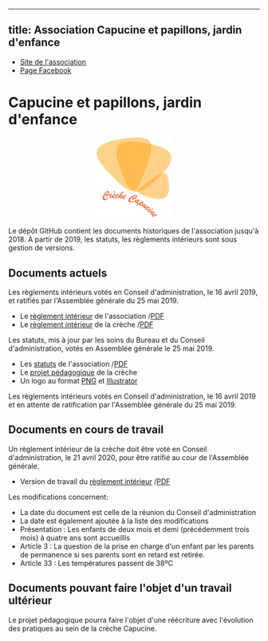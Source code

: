 
---
title: Association Capucine et papillons, jardin d'enfance
---

* [Site de l'association](http://www.creche-capucine-paris13.fr/)
* [Page Facebook](https://www.facebook.com/capucineetpapillons/)

# Capucine et papillons, jardin d'enfance

<p align="center"><img src="papillons.png" alt="logo" width="150px" /></p>

Le dépôt GitHub contient les documents historiques de l'association
jusqu'à 2018. À partir de 2019, les statuts, les règlements intérieurs
sont sous gestion de versions.

## Documents actuels

Les règlements intérieurs votés en Conseil d'administration, le 16
avril 2019, et ratifiés par l'Assemblée générale du 25 mai 2019.

* Le [règlement intérieur](RI_association) de l'association
 /[PDF](RI_association.pdf)
* Le [règlement intérieur](RI_creche) de la crèche
 /[PDF](RI_creche.pdf)

Les statuts, mis à jour par les soins du Bureau et du Conseil
d'administration, votés en Assemblée générale le 25 mai 2019.

* Les [statuts](statuts_association) de l'association
 /[PDF](statuts_association.pdf)
* Le [projet pédagogique](projet_pedagogique) de la crèche
* Un logo au format [PNG](papillons.png) et [Illustrator](papillons.ai)

Les règlements intérieurs votés en Conseil d'administration, le 16
avril 2019 et en attente de ratification par l'Assemblée générale du
25 mai 2019.

## Documents en cours de travail

Un règlement intérieur de la crèche doit être voté en Conseil
d'administration, le 21 avril 2020, pour être ratifié au cour de
l'Assemblée générale.

* Version de travail du [règlement intérieur](RI_creche_modif) /[PDF](RI_creche_modif.pdf)

Les modifications concernent:

* La date du document est celle de la réunion du Conseil d'administration
* La date est également ajoutée à la liste des modifications
* Présentation : Les enfants de deux mois et demi (précédemment trois
  mois) à quatre ans sont accueillis
* Article 3 : La question de la prise en charge d'un enfant par les
  parents de permanence si ses parents sont en retard est retirée.
* Article 33 : Les températures passent de 38ºC

## Documents pouvant faire l'objet d'un travail ultérieur

Le projet pédagogique pourra faire l'objet d'une réécriture avec
l'évolution des pratiques au sein de la crèche Capucine.
